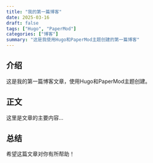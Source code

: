 ```yaml
---
title: "我的第一篇博客"
date: 2025-03-16
draft: false
tags: ["Hugo", "PaperMod"]
categories: ["博客"]
summary: "这是我使用Hugo和PaperMod主题创建的第一篇博客"
---
```


## 介绍

这是我的第一篇博客文章，使用Hugo和PaperMod主题创建。

## 正文

这里是文章的主要内容...

## 总结

希望这篇文章对你有所帮助！
